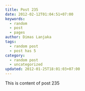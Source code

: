 ```yaml
---
title: Post 235
date: 2012-02-12T01:04:51+07:00
keywords:
  - random
  - post
  - pages
author: Dimas Lanjaka
tags:
  - random post
  - post has 5
category:
  - random post
  - uncategorized
updated: 2012-01-25T18:01:03+07:00
---
```

This is content of post 235